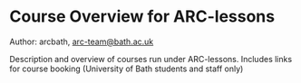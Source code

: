 # Course Overview for ARC-lessons
Author: arcbath, arc-team@bath.ac.uk


Description and overview of courses run under ARC-lessons.
Includes links for course booking (University of Bath students and staff only)
